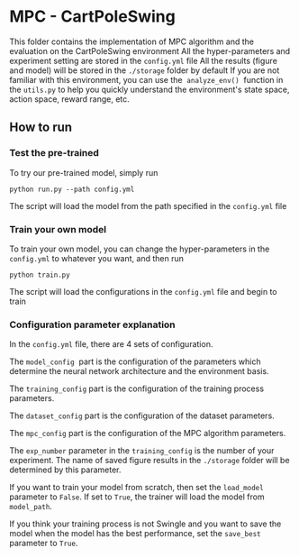 # MPC - CartPoleSwing
This folder contains the implementation of MPC algorithm and the evaluation on the CartPoleSwing environment
All the hyper-parameters and experiment setting are stored in the ```config.yml``` file
All the results (figure and model) will be stored in the ```./storage``` folder by default
If you are not familiar with this environment, you can use the  `analyze_env()`  function in the `utils.py` to help you quickly understand the environment's state space, action space, reward range, etc.
## How to run
### Test the pre-trained
To try our pre-trained model, simply run
```angularjs
python run.py --path config.yml
```
The script will load the model from the path specified in the ```config.yml``` file
### Train your own model
To train your own model, you can change the hyper-parameters in the ```config.yml``` to whatever you want,
and then run
```angularjs
python train.py
```
The script will load the configurations in the ```config.yml``` file and begin to train
### Configuration parameter explanation
In the ```config.yml``` file, there are 4 sets of configuration.

The `model_config`  part is the configuration of the parameters which determine the neural network architecture and the environment basis.

The `training_config` part is the configuration of the training process parameters.

The `dataset_config` part is the configuration of the dataset parameters.

The `mpc_config` part is the configuration of the MPC algorithm parameters.

The `exp_number` parameter in the `training_config` is the number of your experiment. The name of saved figure results in the `./storage` folder will be determined by this parameter.

If you want to train your model from scratch, then set the `load_model` parameter to `False`. If set to `True`, the trainer will load the model from `model_path`.

If you think your training process is not Swingle and you want to save the model when the model has the best performance, set the `save_best` parameter to `True`.



